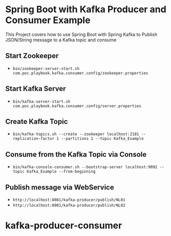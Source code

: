 # Spring Boot with Kafka Producer and Consumer Example

This Project covers how to use Spring Boot with Spring Kafka to Publish JSON/String message to a Kafka topic and consume
## Start Zookeeper
- `bin/zookeeper-server-start.sh com.poc.playbook.kafka.consumer.config/zookeeper.properties`

## Start Kafka Server
- `bin/kafka-server-start.sh com.poc.playbook.kafka.consumer.config/server.properties`

## Create Kafka Topic
- `bin/kafka-topics.sh --create --zookeeper localhost:2181 --replication-factor 1 --partitions 1 --topic Kafka_Example`

## Consume from the Kafka Topic via Console
- `bin/kafka-console-consumer.sh --bootstrap-server localhost:9092 --topic Kafka_Example --from-beginning`

## Publish message via WebService
- `http://localhost:8081/kafka-producer/publish/NL01`
- `http://localhost:8081/kafka-producer/publish/NL02`
# kafka-producer-consumer
